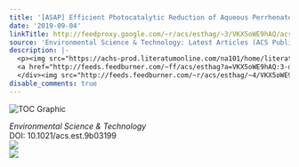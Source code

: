 ```yaml
---
title: '[ASAP] Efficient Photocatalytic Reduction of Aqueous Perrhenate and Pertechnetate'
date: '2019-09-04'
linkTitle: http://feedproxy.google.com/~r/acs/esthag/~3/VKX5oWE9hAQ/acs.est.9b03199
source: 'Environmental Science & Technology: Latest Articles (ACS Publications)'
description: |-
  <p><img src="https://achs-prod.literatumonline.com/na101/home/literatum/publisher/achs/journals/content/esthag/0/esthag.ahead-of-print/acs.est.9b03199/20190904/images/medium/es9b03199_0001.gif" alt="TOC Graphic"/></p><div><cite>Environmental Science & Technology</cite></div><div>DOI: 10.1021/acs.est.9b03199</div><div class="feedflare">
  <a href="http://feeds.feedburner.com/~ff/acs/esthag?a=VKX5oWE9hAQ:3-db-At8cjg:yIl2AUoC8zA"><img src="http://feeds.feedburner.com/~ff/acs/esthag?d=yIl2AUoC8zA" border="0"></img></a>
  </div><img src="http://feeds.feedburner.com/~r/acs/esthag/~4/VKX5oWE9hAQ" ...
disable_comments: true
---
```

<p><img src="https://achs-prod.literatumonline.com/na101/home/literatum/publisher/achs/journals/content/esthag/0/esthag.ahead-of-print/acs.est.9b03199/20190904/images/medium/es9b03199_0001.gif" alt="TOC Graphic"/></p><div><cite>Environmental Science & Technology</cite></div><div>DOI: 10.1021/acs.est.9b03199</div><div class="feedflare">
<a href="http://feeds.feedburner.com/~ff/acs/esthag?a=VKX5oWE9hAQ:3-db-At8cjg:yIl2AUoC8zA"><img src="http://feeds.feedburner.com/~ff/acs/esthag?d=yIl2AUoC8zA" border="0"></img></a>
</div><img src="http://feeds.feedburner.com/~r/acs/esthag/~4/VKX5oWE9hAQ" ...